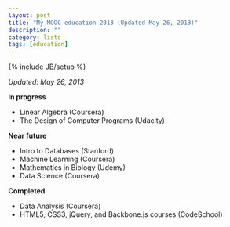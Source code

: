 ```yaml
---
layout: post
title: "My MOOC education 2013 (Updated May 26, 2013)"
description: ""
category: lists
tags: [education]
---
```

{% include JB/setup %}

*Updated: May 26, 2013*

**In progress**

- Linear Algebra (Coursera)
- The Design of Computer Programs (Udacity)

**Near future**
- Intro to Databases (Stanford)
- Machine Learning (Coursera)
- Mathematics in Biology (Udemy)
- Data Science (Coursera)

**Completed**
- Data Analysis (Coursera)
- HTML5, CSS3, jQuery, and Backbone.js courses (CodeSchool)